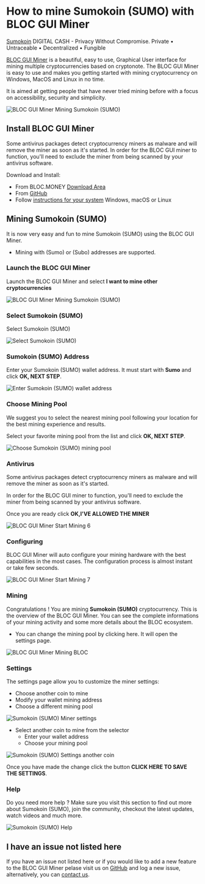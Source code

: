 # **How to mine Sumokoin (SUMO) with BLOC GUI Miner**

[Sumokoin](https://www.sumokoin.org) DIGITAL CASH - Privacy Without Compromise. Private • Untraceable • Decentralized • Fungible

[BLOC GUI Miner](../mining/BLOC-GUI-Miner.md) is a beautiful, easy to use, Graphical User interface for mining multiple cryptocurrencies based on cryptonote. The BLOC GUI Miner is easy to use and makes you getting started with mining cryptocurrency on Windows, MacOS and Linux in no time.

It is aimed at getting people that have never tried mining before with a focus on accessibility, security and simplicity.

![BLOC GUI Miner Mining Sumokoin (SUMO)](images/BLOC-GUI-MINER/SCREEN-SUMO.jpg)

## **Install BLOC GUI Miner**

Some antivirus packages detect cryptocurrency miners as malware and will remove the miner as soon as it's started. In order for the BLOC GUI miner to function, you'll need to exclude the miner from being scanned by your antivirus software.

Download and Install:

- From BLOC.MONEY [Download Area](https://bloc.money/download)
- From [GitHub](https://github.com/furiousteam/GUI-miner/releases/latest)
- Follow [instructions for your system](../mining/BLOC-GUI-Miner-using.md) Windows, macOS or Linux 


## **Mining Sumokoin (SUMO)**

It is now very easy and fun to mine Sumokoin (SUMO) using the BLOC GUI Miner.

- Mining with (Sumo) or (Subo) addresses are supported.

### **Launch the BLOC GUI Miner**

Launch the BLOC GUI Miner and select **I want to mine other cryptocurrencies**

![BLOC GUI Miner Mining Sumokoin (SUMO)](images/BLOC-GUI-MINER/BLOC-GUI-Miner-v0.0.3-miner-setup.png)

### **Select Sumokoin (SUMO)**

Select Sumokoin (SUMO)

![Select Sumokoin (SUMO)](images/BLOC-GUI-MINER/3-MINE-OTHER-CRYPTOCURRENCIES-BLOC-GUI-Miner-v1.1.2.png)

### **Sumokoin (SUMO) Address**

Enter your Sumokoin (SUMO) wallet address. It must start with **Sumo** and click **OK, NEXT STEP**.

![Enter Sumokoin (SUMO) wallet address](images/BLOC-GUI-MINER/sumo-address.png)

### **Choose Mining Pool**

We suggest you to select the nearest mining pool following your location for the best mining experience and results.

Select your favorite mining pool from the list and click **OK, NEXT STEP**.

![Choose Sumokoin (SUMO) mining pool](images/BLOC-GUI-MINER/sumo-pool.png)

### **Antivirus**

Some antivirus packages detect cryptocurrency miners as malware and will remove the miner as soon as it's started.

In order for the BLOC GUI miner to function, you'll need to exclude the miner from being scanned by your antivirus software.

Once you are ready click **OK,I'VE ALLOWED THE MINER**

![BLOC GUI Miner Start Mining 6](images/BLOC-GUI-MINER/BLOC-GUI-Miner-v0.0.3-antivirus.png)

### **Configuring**

BLOC GUI Miner will auto configure your mining hardware with the best capabilities in the most cases. The configuration process is almost instant or take few seconds.

![BLOC GUI Miner Start Mining 7](images/BLOC-GUI-MINER/BLOC-GUI-Miner-v0.0.3-ready.png)

### **Mining**

Congratulations ! You are mining **Sumokoin (SUMO)** cryptocurrency. This is the overview of the BLOC GUI Miner. You can see the complete informations of your mining activity and some more details about the BLOC ecosystem.

- You can change the mining pool by clicking here. It will open the settings page.

![BLOC GUI Miner Mining BLOC](images/BLOC-GUI-MINER/10-MINING-SUMO.png)

### **Settings** <a name="Sumokoin (SUMO)-settings"></a>

The settings page allow you to customize the miner settings:

- Choose another coin to mine
- Modify your wallet mining address
- Choose a different mining pool

![Sumokoin (SUMO) Miner settings](images/BLOC-GUI-MINER/sumo-settings.png)

- Select another coin to mine from the selector
    * Enter your wallet address
    * Choose your mining pool

![Sumokoin (SUMO) Settings another coin](images/BLOC-GUI-MINER/sumo-settings2.png)

Once you have made the change click the button **CLICK HERE TO SAVE THE SETTINGS**.

### **Help**

Do you need more help ? Make sure you visit this section to find out more about Sumokoin (SUMO), join the community, checkout the latest updates, watch videos and much more.

![Sumokoin (SUMO) Help](images/BLOC-GUI-MINER/sumo-help.png)

## **I have an issue not listed here**

If you have an issue not listed here or if you would like to add a new feature to the BLOC GUI Miner pelase visit us on [GitHub](https://github.com/furiousteam/GUI-miner) and log a new issue, alternatively, you can [contact us](../about/Community.md).
